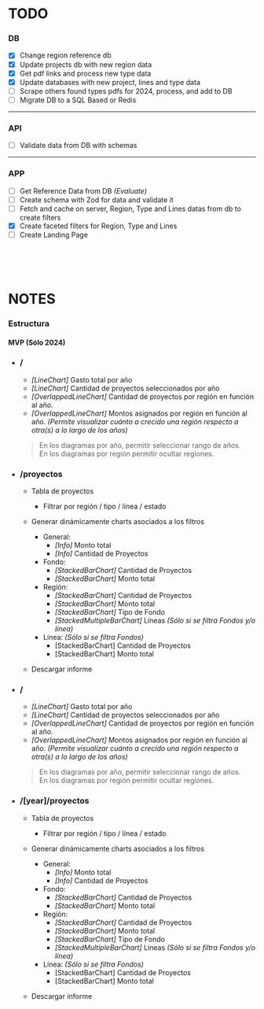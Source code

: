 # TODO

### DB
- [x] Change region reference db
- [x] Update projects db with new region data
- [x] Get pdf links and process new type data
- [x] Update databases with new project, lines and type data
- [ ] Scrape others found types pdfs for 2024, process, and add to DB
- [ ] Migrate DB to a SQL Based or Redis

---

### API
- [ ] Validate data from DB with schemas

--- 

### APP
- [ ] Get Reference Data from DB *(Evaluate)*
- [ ] Create schema with Zod for data and validate it
- [ ] Fetch and cache on server, Region, Type and Lines datas from db to create filters 
- [x] Create faceted filters for Region, Type and Lines
- [ ] Create Landing Page

<br>
<br>
<br>

# NOTES 

### Estructura

#### MVP (Sólo 2024)

- ### **/**
  - *[LineChart]* Gasto total por año
  - *[LineChart]* Cantidad de proyectos seleccionados por año
  - *[OverlappedLineChart]* Cantidad de proyectos por región en función al año.
  - *[OverlappedLineChart]* Montos asignados por región en función al año. *(Permite visualizar cuánto a crecido una región respecto a otra(s) a lo largo de los años)*

  > En los diagramas por año, permitir seleccionar rango de años. <br>
  > En los diagramas por región permitir ocultar regiones.

- ### **/proyectos**
  - Tabla de proyectos
    - Filtrar por región / tipo / línea / estado

  - Generar dinámicamente charts asociados a los filtros
    - General:
      - *[Info]* Monto total
      - *[Info]* Cantidad de Proyectos
    - Fondo:
      - *[StackedBarChart]* Cantidad de Proyectos
      - *[StackedBarChart]* Monto total
    - Región:
      - *[StackedBarChart]* Cantidad de Proyectos
      - *[StackedBarChart]* Monto total
      - *[StackedBarChart]* Tipo de Fondo
      - *[StackedMultipleBarChart]* Líneas *(Sólo si se filtra Fondos y/o línea)*
    - Línea: *(Sólo si se filtra Fondos)*
      - [StackedBarChart] Cantidad de Proyectos
      - [StackedBarChart] Monto total

  - Descargar informe

- ### **/**
  - *[LineChart]* Gasto total por año
  - *[LineChart]* Cantidad de proyectos seleccionados por año
  - *[OverlappedLineChart]* Cantidad de proyectos por región en función al año.
  - *[OverlappedLineChart]* Montos asignados por región en función al año. *(Permite visualizar cuánto a crecido una región respecto a otra(s) a lo largo de los años)*

  > En los diagramas por año, permitir seleccionar rango de años. <br>
  > En los diagramas por región permitir ocultar regiones.

- ### **/[year]/proyectos**
  - Tabla de proyectos
    - Filtrar por región / tipo / línea / estado

  - Generar dinámicamente charts asociados a los filtros
    - General:
      - *[Info]* Monto total
      - *[Info]* Cantidad de Proyectos
    - Fondo:
      - *[StackedBarChart]* Cantidad de Proyectos
      - *[StackedBarChart]* Monto total
    - Región:
      - *[StackedBarChart]* Cantidad de Proyectos
      - *[StackedBarChart]* Monto total
      - *[StackedBarChart]* Tipo de Fondo
      - *[StackedMultipleBarChart]* Líneas *(Sólo si se filtra Fondos y/o línea)*
    - Línea: *(Sólo si se filtra Fondos)*
      - [StackedBarChart] Cantidad de Proyectos
      - [StackedBarChart] Monto total

  - Descargar informe